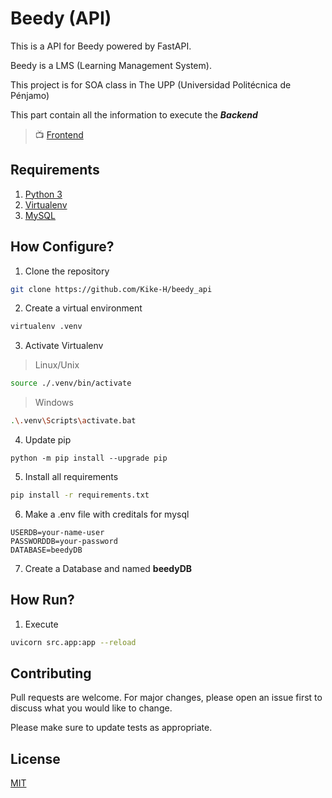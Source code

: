 #  Beedy (API)

This is a API for Beedy powered by FastAPI.

Beedy is a LMS (Learning Management System).

This project is for SOA class in The UPP (Universidad Politécnica de Pénjamo)

This part contain all the information to execute the __*Backend*__

> 📺 [Frontend](#)

## Requirements

1. [Python 3](https://www.python.org/downloads/)
2. [Virtualenv](https://pypi.org/project/virtualenv/)
3. [MySQL](https://www.mysql.com/downloads/)

## How Configure?

1. Clone the repository
```bash
git clone https://github.com/Kike-H/beedy_api
```

2. Create a virtual environment
```bash
virtualenv .venv
```
3. Activate Virtualenv

> Linux/Unix 
```bash
source ./.venv/bin/activate
```
> Windows 

```bash
.\.venv\Scripts\activate.bat
```

4. Update pip
```
python -m pip install --upgrade pip   
```


5. Install all requirements

```bash
pip install -r requirements.txt
```

6. Make a .env file with creditals for mysql
```
USERDB=your-name-user
PASSWORDDB=your-password
DATABASE=beedyDB
```

7. Create a Database and named __beedyDB__

## How Run?

1. Execute 
```bash
uvicorn src.app:app --reload
```

## Contributing

Pull requests are welcome. For major changes, please open an issue first to discuss what you would like to change.

Please make sure to update tests as appropriate.

## License

[MIT](https://choosealicense.com/licenses/mit/)
